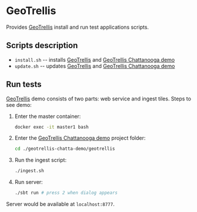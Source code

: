 # GeoTrellis

Provides [GeoTrellis](https://github.com/geotrellis/geotrellis) install and run test applications scripts.

## Scripts description

* `install.sh` -- installs [GeoTrellis](https://github.com/geotrellis/geotrellis) and [GeoTrellis Chattanooga demo](https://github.com/pomadchin/geotrellis-chatta-demo)
* `update.sh` -- updates [GeoTrellis](https://github.com/geotrellis/geotrellis) and [GeoTrellis Chattanooga demo](https://github.com/pomadchin/geotrellis-chatta-demo)

## Run tests

[GeoTrellis](https://github.com/geotrellis/geotrellis) demo consists of two parts: web service and ingest tiles. Steps to see demo:

1. Enter the master container: 
    ```bash
    docker exec -it master1 bash
    ```

2. Enter the [GeoTrellis Chattanooga demo](https://github.com/pomadchin/geotrellis-chatta-demo) project folder:
    ```bash
    cd ./geotrellis-chatta-demo/geotrellis
    ```

3. Run the ingest script:
    ```bash
    ./ingest.sh
    ```

4. Run server: 
    ```bash
    ./sbt run # press 2 when dialog appears
    ```

Server would be available at `localhost:8777`.